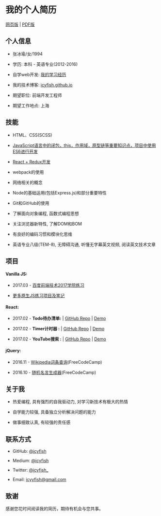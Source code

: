 # 我的个人简历

[网页版](https://icyfish.github.io/resume) | [PDF版](https://icyfish.github.io/resume/resume.pdf)

## 个人信息

- 张冰瑜/女/1994

- 学历: 本科 - 英语专业(2012-2016)

- 自学web开发: [我的学习经历](https://icyfish.github.io/blog/2017/02/16/learning-web-dev-from-scratch/)

- 我的技术博客: [icyfish.github.io](https://icyfish.github.io/blog)

- 期望职位: 前端开发工程师

- 期望工作地点: 上海

## 技能

- HTML、CSS(SCSS)

- [JavaScript语言中的闭包，this，作用域，原型链等重要知识点，项目中使用ES6进行开发](https://icyfish.github.io/blog/tags/JavaScript/)

- [React + Redux开发](https://icyfish.github.io/blog/tags/Redux/)

- webpack的使用

- 网络相关的概念

- Node的基础运用(包括Express.js)和部分重要特性

- Git和GitHub的使用

- 了解面向对象编程, 函数式编程思想

- 关注浏览器新特性, 了解DOM和BOM

- 有良好的编码习惯和模块化思维

- 英语专业八级(TEM-8), 无障碍沟通, 听懂无字幕英文视频, 阅读英文技术文章

## 项目

#### Vanilla JS:

- 2017.03 - [百度前端技术2017学院练习](https://github.com/icyfish/IFE2017)

- [更多原生JS练习项目及笔记](https://github.com/icyfish/vanilla-js)

#### React:

- 2017.02 - **Todo待办清单:**  | [GitHub Repo](https://github.com/icyfish/todo) | [Demo](https://icyfish.github.io/todo)

- 2017.02 - **Timer计时器  :**  | [GitHub Repo](https://github.com/icyfish/timer) | [Demo](http://icyfish-timer.surge.sh)

- 2017.02 - **YouTube搜索 :** | [GitHub Repo](https://github.com/icyfish/youtube) | [Demo](https://icyfish.github.io/youtube)


#### jQuery: 

- 2016.11 - [Wikipedia词条查询](https://icyfish.github.io/jquery/wikipedia-viewer/)(FreeCodeCamp)

- 2016.10 - [随机名言生成器](https://icyfish.github.io/jquery/random-quote/)(FreeCodeCamp)

## 关于我

- 热爱编程, 具有强烈的自我驱动力, 对学习新技术有极大的热情

- 自学能力较强, 具备独立分析解决问题的能力

- 做事细致认真, 有较强的责任感

## 联系方式

- GitHub: [@icyfish](https://github.com/icyfish)

- Medium: [@icyfish](https://medium.com/@icyfish)

- Twitter: [@icyfish_](https://twitter.com/icyfish_)

- Email: [icyyfish@gmail.com](mailto:icyyfish@gmail.com)

## 致谢

感谢您花时间阅读我的简历，期待有机会与您共事。
